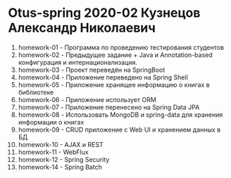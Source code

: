 # Otus-spring 2020-02 Кузнецов Александр Николаевич

1. homework-01 - Программа по проведению тестирования студентов
2. homework-02 - Предыдущее задание + Java и Annotation-based конфигурация и интернационализация.
3. homework-03 - Проект переведён на SpringBoot
4. homework-04 - Приложение переведено на Spring Shell
5. homework-05 - Приложение хранящее информацию о книгах в библиотеке
6. homework-06 - Приложение использует ORM
7. homework-07 - Приложение перенесено на Spring Data JPA
8. homework-08 - Использовать MongoDB и spring-data для хранения информации о книгах
9. homework-09 - CRUD приложение с Web UI и хранением данных в БД
10. homework-10 - AJAX и REST
11. homework-11 - WebFlux
12. homework-12 - Spring Security
14. homework-14 - Spring Batch
